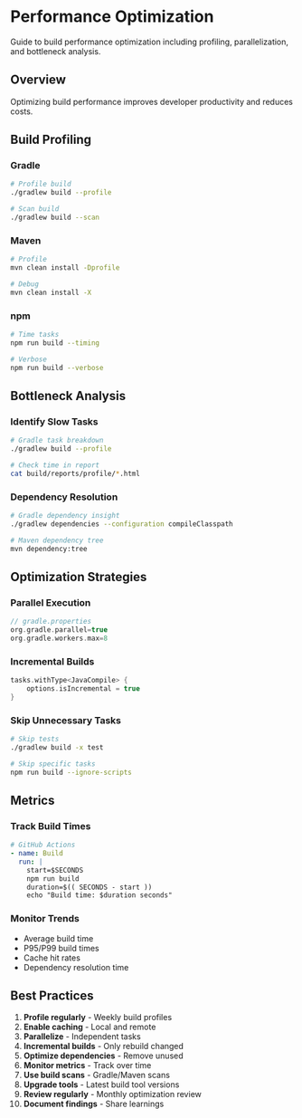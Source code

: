 # Performance Optimization

Guide to build performance optimization including profiling, parallelization, and bottleneck analysis.

## Overview

Optimizing build performance improves developer productivity and reduces costs.

## Build Profiling

### Gradle
```bash
# Profile build
./gradlew build --profile

# Scan build
./gradlew build --scan
```

### Maven
```bash
# Profile
mvn clean install -Dprofile

# Debug
mvn clean install -X
```

### npm
```bash
# Time tasks
npm run build --timing

# Verbose
npm run build --verbose
```

## Bottleneck Analysis

### Identify Slow Tasks
```bash
# Gradle task breakdown
./gradlew build --profile

# Check time in report
cat build/reports/profile/*.html
```

### Dependency Resolution
```bash
# Gradle dependency insight
./gradlew dependencies --configuration compileClasspath

# Maven dependency tree
mvn dependency:tree
```

## Optimization Strategies

### Parallel Execution
```kotlin
// gradle.properties
org.gradle.parallel=true
org.gradle.workers.max=8
```

### Incremental Builds
```kotlin
tasks.withType<JavaCompile> {
    options.isIncremental = true
}
```

### Skip Unnecessary Tasks
```bash
# Skip tests
./gradlew build -x test

# Skip specific tasks
npm run build --ignore-scripts
```

## Metrics

### Track Build Times
```yaml
# GitHub Actions
- name: Build
  run: |
    start=$SECONDS
    npm run build
    duration=$(( SECONDS - start ))
    echo "Build time: $duration seconds"
```

### Monitor Trends
- Average build time
- P95/P99 build times
- Cache hit rates
- Dependency resolution time

## Best Practices

1. **Profile regularly** - Weekly build profiles
2. **Enable caching** - Local and remote
3. **Parallelize** - Independent tasks
4. **Incremental builds** - Only rebuild changed
5. **Optimize dependencies** - Remove unused
6. **Monitor metrics** - Track over time
7. **Use build scans** - Gradle/Maven scans
8. **Upgrade tools** - Latest build tool versions
9. **Review regularly** - Monthly optimization review
10. **Document findings** - Share learnings

